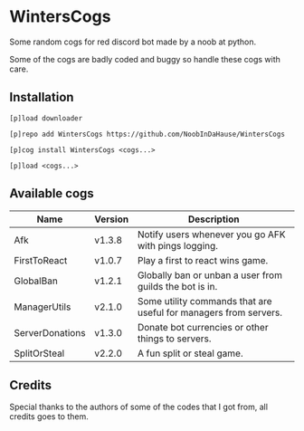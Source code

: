# WintersCogs

Some random cogs for red discord bot made by a noob at python.

Some of the cogs are badly coded and buggy so handle these cogs with care.

## Installation

```
[p]load downloader

[p]repo add WintersCogs https://github.com/NoobInDaHause/WintersCogs

[p]cog install WintersCogs <cogs...>

[p]load <cogs...>
```

## Available cogs

| Name            |  Version  | Description                                                      |
| --------------- | --------- | ---------------------------------------------------------------- |
| Afk             |  v1.3.8   | Notify users whenever you go AFK with pings logging.             |
| FirstToReact    |  v1.0.7   | Play a first to react wins game.                                 |
| GlobalBan       |  v1.2.1   | Globally ban or unban a user from guilds the bot is in.          |
| ManagerUtils    |  v2.1.0   | Some utility commands that are useful for managers from servers. |
| ServerDonations |  v1.3.0   | Donate bot currencies or other things to servers.                |
| SplitOrSteal    |  v2.2.0   | A fun split or steal game.                                       |

## Credits

Special thanks to the authors of some of the codes that I got from, all credits goes to them.